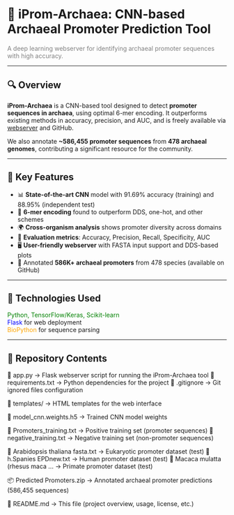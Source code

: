 # 🧬 iProm-Archaea: CNN-based Archaeal Promoter Prediction Tool

<span style="color:gray;">A deep learning webserver for identifying archaeal promoter sequences with high accuracy.</span>

---

## 🔍 Overview

**iProm-Archaea** is a CNN-based tool designed to detect **promoter sequences in archaea**, using optimal 6-mer encoding. It outperforms existing methods in accuracy, precision, and AUC, and is freely available via [webserver](https://bec7-210-39-1-111.ngrok-free.app/) and GitHub.

We also annotate **~586,455 promoter sequences** from **478 archaeal genomes**, contributing a significant resource for the community.

---

## 🚀 Key Features

- 📊 **State-of-the-art CNN** model with 91.69% accuracy (training) and 88.95% (independent test)
- 🔢 **6-mer encoding** found to outperform DDS, one-hot, and other schemes
- 🌍 **Cross-organism analysis** shows promoter diversity across domains
- 🧪 **Evaluation metrics**: Accuracy, Precision, Recall, Specificity, AUC
- 🖥️ **User-friendly webserver** with FASTA input support and DDS-based plots
- 📂 Annotated **586K+ archaeal promoters** from 478 species (available on GitHub)

---

## 🧰 Technologies Used

<span style="color:green;">Python, TensorFlow/Keras, Scikit-learn</span>  
<span style="color:blue;">Flask</span> for web deployment  
<span style="color:orange;">BioPython</span> for sequence parsing  

---

## 📁 Repository Contents
📄 app.py                       → Flask webserver script for running the iProm-Archaea tool
📄 requirements.txt            → Python dependencies for the project
📄 .gitignore                  → Git ignored files configuration

📁 templates/                  → HTML templates for the web interface

📄 model_cnn.weights.h5        → Trained CNN model weights

📄 Promoters_training.txt      → Positive training set (promoter sequences)
📄 negative_training.txt       → Negative training set (non-promoter sequences)

📄 Arabidopsis thaliana fasta.txt     → Eukaryotic promoter dataset (test)
📄 h.Spanies EPDnew.txt               → Human promoter dataset (test)
📄 Macaca mulatta (rhesus maca ...    → Primate promoter dataset (test)

📦 Predicted Promoters.zip     → Annotated archaeal promoter predictions (586,455 sequences)

📄 README.md                   → This file (project overview, usage, license, etc.)

